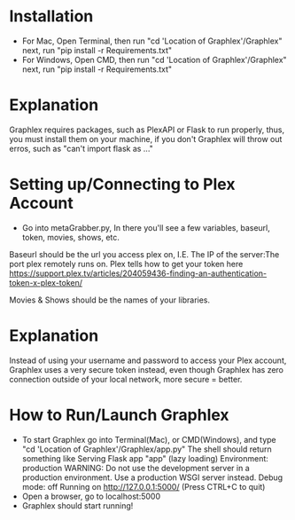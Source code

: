 # Installation
* For Mac, Open Terminal, then run "cd 'Location of Graphlex'/Graphlex" next, run "pip install -r Requirements.txt"
* For Windows, Open CMD, then run "cd 'Location of Graphlex'/Graphlex" next, run "pip install -r Requirements.txt"

# Explanation
Graphlex requires packages, such as PlexAPI or Flask to run properly, thus, you must install them on your machine, if you don't Graphlex will throw out erros, such as "can't import flask as ..."

# Setting up/Connecting to Plex Account
* Go into metaGrabber.py, In there you'll see a few variables, baseurl, token, movies, shows, etc.

Baseurl should be the url you access plex on, I.E. The IP of the server:The port plex remotely runs on.
Plex tells how to get your token here https://support.plex.tv/articles/204059436-finding-an-authentication-token-x-plex-token/

Movies & Shows should be the names of your libraries.

# Explanation
Instead of using your username and password to access your Plex account, Graphlex uses a very secure token instead, even though Graphlex has zero connection outside of your local network, more secure = better.

# How to Run/Launch Graphlex
* To start Graphlex go into Terminal(Mac), or CMD(Windows), and type "cd 'Location of Graphlex'/Graphlex/app.py"
The shell should return something like
Serving Flask app "app" (lazy loading)
Environment: production
WARNING: Do not use the development server in a production environment.
Use a production WSGI server instead.
Debug mode: off
Running on http://127.0.0.1:5000/ (Press CTRL+C to quit)
* Open a browser, go to localhost:5000
* Graphlex should start running!
